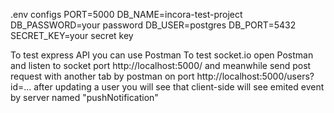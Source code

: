 .env configs
PORT=5000
DB_NAME=incora-test-project
DB_PASSWORD=your password
DB_USER=postgres
DB_PORT=5432
SECRET_KEY=your secret key

To test express API you can use Postman
To test socket.io open Postman and listen to socket port http://localhost:5000/ and meanwhile send post request with another tab by postman on port http://localhost:5000/users?id=... after updating a user you will see that client-side will see emited event by server named "pushNotification"